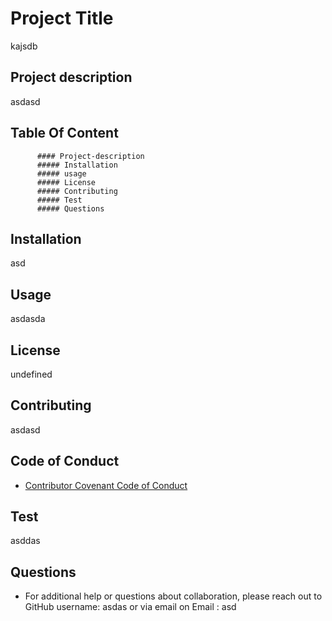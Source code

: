 # Project Title
kajsdb

## Project description
asdasd

## Table Of Content

          #### Project-description
          ##### Installation
          ##### usage
          ##### License
          ##### Contributing
          ##### Test
          ##### Questions
          

## Installation
asd

## Usage
asdasda

## License 
undefined

## Contributing
asdasd

## Code of Conduct
* [Contributor Covenant Code of Conduct](https://www.contributor-covenant.org/version/2/0/code_of_conduct/code_of_conduct.md)


## Test
asddas

## Questions
* For additional help or questions about collaboration, please reach out to
GitHub username: asdas 
or via email on
Email : asd

